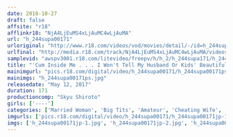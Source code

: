```yaml
---
date: 2018-10-27
draft: false
affsite: "r18"
afflinkr18: "NjA4LjEuMS4xLjAuMC4wLjAuMA"
url: "h_244supa00171"
urloriginal: "http://www.r18.com/videos/vod/movies/detail/-/id=h_244supa00171"
urlfinal: "http://media.r18.com/track/NjA4LjEuMS4xLjAuMC4wLjAuMA/videos/vod/movies/detail/-/id=h_244supa00171"
samplevid: "awspv3001.r18.com/litevideo/freepv/h/h_2/h_244supa171/h_244supa171_dmb_w.mp4"
title: "'Cum Inside Me . . . I Won't Tell My Husband Or Kids' Beautiful Married Women Who Beg Their Confidants For Creampie Sex At Home 19"
mainimgurl: "pics.r18.com/digital/video/h_244supa00171/h_244supa00171ps.jpg"
mainimgs: "h_244supa00171ps.jpg"
releasedate: "May 12, 2017"
duration: 171
productioncomp: "Skyu Shiroto"
girls: ['----']
categories: ['Married Woman', 'Big Tits', 'Amateur', 'Cheating Wife', 'Creampie', 'Hi-Def']
imgurls: ['pics.r18.com/digital/video/h_244supa00171/h_244supa00171jp-1.jpg', 'pics.r18.com/digital/video/h_244supa00171/h_244supa00171jp-2.jpg', 'pics.r18.com/digital/video/h_244supa00171/h_244supa00171jp-3.jpg', 'pics.r18.com/digital/video/h_244supa00171/h_244supa00171jp-4.jpg', 'pics.r18.com/digital/video/h_244supa00171/h_244supa00171jp-5.jpg', 'pics.r18.com/digital/video/h_244supa00171/h_244supa00171jp-6.jpg', 'pics.r18.com/digital/video/h_244supa00171/h_244supa00171jp-7.jpg', 'pics.r18.com/digital/video/h_244supa00171/h_244supa00171jp-8.jpg', 'pics.r18.com/digital/video/h_244supa00171/h_244supa00171jp-9.jpg', 'pics.r18.com/digital/video/h_244supa00171/h_244supa00171jp-10.jpg', 'pics.r18.com/digital/video/h_244supa00171/h_244supa00171jp-11.jpg', 'pics.r18.com/digital/video/h_244supa00171/h_244supa00171jp-12.jpg', 'pics.r18.com/digital/video/h_244supa00171/h_244supa00171jp-13.jpg', 'pics.r18.com/digital/video/h_244supa00171/h_244supa00171jp-14.jpg', 'pics.r18.com/digital/video/h_244supa00171/h_244supa00171jp-15.jpg', 'pics.r18.com/digital/video/h_244supa00171/h_244supa00171jp-16.jpg', 'pics.r18.com/digital/video/h_244supa00171/h_244supa00171jp-17.jpg', 'pics.r18.com/digital/video/h_244supa00171/h_244supa00171jp-18.jpg', 'pics.r18.com/digital/video/h_244supa00171/h_244supa00171jp-19.jpg', 'pics.r18.com/digital/video/h_244supa00171/h_244supa00171jp-20.jpg']
imgs: ['h_244supa00171jp-1.jpg', 'h_244supa00171jp-2.jpg', 'h_244supa00171jp-3.jpg', 'h_244supa00171jp-4.jpg', 'h_244supa00171jp-5.jpg', 'h_244supa00171jp-6.jpg', 'h_244supa00171jp-7.jpg', 'h_244supa00171jp-8.jpg', 'h_244supa00171jp-9.jpg', 'h_244supa00171jp-10.jpg', 'h_244supa00171jp-11.jpg', 'h_244supa00171jp-12.jpg', 'h_244supa00171jp-13.jpg', 'h_244supa00171jp-14.jpg', 'h_244supa00171jp-15.jpg', 'h_244supa00171jp-16.jpg', 'h_244supa00171jp-17.jpg', 'h_244supa00171jp-18.jpg', 'h_244supa00171jp-19.jpg', 'h_244supa00171jp-20.jpg']
---
```

